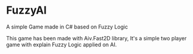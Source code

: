 # FuzzyAI
A simple Game made in C# based on Fuzzy Logic

This game has been made with Aiv.Fast2D library, It's a simple two player game with explain Fuzzy Logic applied on AI.